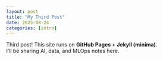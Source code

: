 ```yaml
---
layout: post
title: "My Third Post"
date: 2025-08-24
categories: [intro]
---
```


Third post! This site runs on **GitHub Pages + Jekyll (minima)**.  
I’ll be sharing AI, data, and MLOps notes here.
